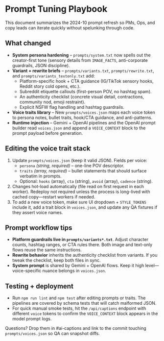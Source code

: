 # Prompt Tuning Playbook

This document summarizes the 2024-10 prompt refresh so PMs, Ops, and copy leads can iterate quickly without spelunking through code.

## What changed

- **System persona hardening** – `prompts/system.txt` now spells out the creator-first tone (sensory details from `IMAGE_FACTS`, anti-corporate guardrails, JSON discipline).
- **Variant + rewrite briefs** – `prompts/variants.txt`, `prompts/rewrite.txt`, and `prompts/variants_textonly.txt` add:
  - Platform-specific hook + CTA guidance (IG/TikTok sensory hooks, Reddit story cold opens, etc.).
  - Subreddit etiquette callouts (first-person POV, no hashtag spam).
  - An authenticity checklist (concrete visual detail, contractions, community nod, emoji restraint).
  - Explicit NSFW flag handling and hashtag guardrails.
- **Voice traits library** – New `prompts/voices.json` maps each voice token to persona notes, bullet traits, hook/CTA guidance, and anti-patterns.
- **Runtime injection** – Gemini + OpenAI pipelines and the OpenAI prompt builder read `voices.json` and append a `VOICE_CONTEXT` block to the prompt payload before generation.

## Editing the voice trait stack

1. Update `prompts/voices.json` (keep it valid JSON). Fields per voice:
   - `persona` *(string, required)* – one-line POV descriptor.
   - `traits` *(array, required)* – bullet statements that should surface verbatim in prompts.
   - Optional: `hooks` (array), `cta` (string), `avoid` (array), `cadence` (string).
2. Changes hot-load automatically (file read on first request in each worker). Redeploy not required unless the process is long-lived with cached copy—restart workers if needed.
3. To add a new voice token, make sure UI dropdown + `STYLE_TOKENS` include it, add a trait block in `voices.json`, and update any QA fixtures if they assert voice names.

## Prompt workflow tips

- **Platform guardrails live in `prompts/variants*.txt`**. Adjust character counts, hashtag ranges, or CTA rules there. Both image and text-only flows reuse the same instructions.
- **Rewrite behavior** inherits the authenticity checklist from variants. If you tweak the checklist, keep both files in sync.
- **System prompt** is shared by Gemini + OpenAI flows. Keep it high level—voice-specific nuance belongs in `voices.json`.

## Testing + deployment

- Run `npm run lint` and `npm test` after editing prompts or traits. The pipelines are covered by schema tests that will catch malformed JSON.
- For quick manual smoke tests, hit the `/api/captions` endpoint with different `voice` tokens to confirm the `VOICE_CONTEXT` block appears in the model prompt logs.

Questions? Drop them in #ai-captions and link to the commit touching `prompts/voices.json` so QA can snapshot diffs.